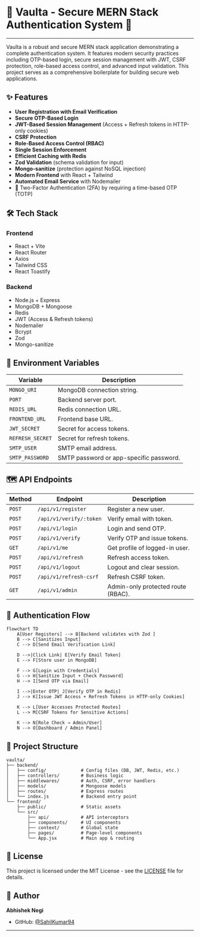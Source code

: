 


# 🚀 Vaulta - Secure MERN Stack Authentication System 🚀

---



Vaulta is a robust and secure MERN stack application demonstrating a complete authentication system. It features modern security practices including OTP-based login, secure session management with JWT, CSRF protection, role-based access control, and advanced input validation. This project serves as a comprehensive boilerplate for building secure web applications.

## ✨ Features

* **User Registration with Email Verification**
* **Secure OTP-Based Login**
* **JWT-Based Session Management** (Access + Refresh tokens in HTTP-only cookies)
* **CSRF Protection**
* **Role-Based Access Control (RBAC)**
* **Single Session Enforcement**
* **Efficient Caching with Redis**
* **Zod Validation** (schema validation for input)
* **Mongo-sanitize** (protection against NoSQL injection)
* **Modern Frontend** with React + Tailwind
* **Automated Email Service** with Nodemailer
* 🔐 Two-Factor Authentication (2FA) by requiring a time-based OTP (TOTP)

## 🛠️ Tech Stack

### Frontend

* React + Vite
* React Router
* Axios
* Tailwind CSS
* React Toastify

### Backend

* Node.js + Express
* MongoDB + Mongoose
* Redis
* JWT (Access & Refresh tokens)
* Nodemailer
* Bcrypt
* Zod
* Mongo-sanitize

## 🔑 Environment Variables

| Variable         | Description                             |
| ---------------- | --------------------------------------- |
| `MONGO_URI`      | MongoDB connection string.              |
| `PORT`           | Backend server port.                    |
| `REDIS_URL`      | Redis connection URL.                   |
| `FRONTEND_URL`   | Frontend base URL.                      |
| `JWT_SECRET`     | Secret for access tokens.               |
| `REFRESH_SECRET` | Secret for refresh tokens.              |
| `SMTP_USER`      | SMTP email address.                     |
| `SMTP_PASSWORD`  | SMTP password or app-specific password. |

## 🗺️ API Endpoints

| Method | Endpoint                | Description                        |
| ------ | ----------------------- | ---------------------------------- |
| `POST` | `/api/v1/register`      | Register a new user.               |
| `POST` | `/api/v1/verify/:token` | Verify email with token.           |
| `POST` | `/api/v1/login`         | Login and send OTP.                |
| `POST` | `/api/v1/verify`        | Verify OTP and issue tokens.       |
| `GET`  | `/api/v1/me`            | Get profile of logged-in user.     |
| `POST` | `/api/v1/refresh`       | Refresh access token.              |
| `POST` | `/api/v1/logout`        | Logout and clear session.          |
| `POST` | `/api/v1/refresh-csrf`  | Refresh CSRF token.                |
| `GET`  | `/api/v1/admin`         | Admin-only protected route (RBAC). |

## 🔄 Authentication Flow

```mermaid
flowchart TD
    A[User Registers] --> B[Backend validates with Zod ]
    B --> C[Sanitizes Input]
    C --> D[Send Email Verification Link]

    D -->|Click Link| E[Verify Email Token]
    E --> F[Store user in MongoDB]

    F --> G[Login with Credentials]
    G --> H[Sanitize Input + Check Password]
    H --> I[Send OTP via Email]

    I -->|Enter OTP| J[Verify OTP in Redis]
    J --> K[Issue JWT Access + Refresh Tokens in HTTP-only Cookies]

    K --> L[User Accesses Protected Routes]
    L --> M[CSRF Tokens for Sensitive Actions]

    K --> N[Role Check → Admin/User]
    N --> O[Dashboard / Admin Panel]
```

## 📁 Project Structure

```
vaulta/
├── backend/
│   ├── config/             # Config files (DB, JWT, Redis, etc.)
│   ├── controllers/        # Business logic
│   ├── middlewares/        # Auth, CSRF, error handlers
│   ├── models/             # Mongoose models
│   ├── routes/             # Express routes
│   └── index.js            # Backend entry point
└── frontend/
    ├── public/             # Static assets
    └── src/
        ├── api/            # API interceptors
        ├── components/     # UI components
        ├── context/        # Global state
        ├── pages/          # Page-level components
        └── App.jsx         # Main app & routing
```

## 📜 License

This project is licensed under the MIT License - see the [LICENSE](LICENSE.md) file for details.

## 👤 Author

**Abhishek Negi**

* GitHub: [@SahilKumar94](https://github.com/Sahilkumar94)
---


